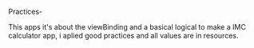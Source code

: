Practices-

This apps  it's about the viewBinding and a basical logical to make a IMC calculator app, i aplied good practices and all values are in resources.
